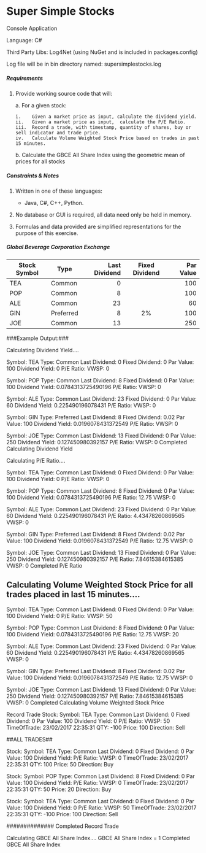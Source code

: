 
# Super Simple Stocks

Console Application

Language: C#

Third Party Libs: Log4Net (using NuGet and is included in packages.config)

Log file will be in bin directory named: supersimplestocks.log

##### Requirements

1.	Provide working source code that will:

    a.	For a given stock:
    
        i.    Given a market price as input, calculate the dividend yield.
        ii.   Given a market price as input,  calculate the P/E Ratio.
        iii.  Record a trade, with timestamp, quantity of shares, buy or sell indicator and trade price.
        iv.   Calculate Volume Weighted Stock Price based on trades in past 15 minutes.

    b.	Calculate the GBCE All Share Index using the geometric mean of prices for all stocks

##### Constraints & Notes

1.	Written in one of these languages:
    
    * Java, C#, C++, Python.
    
2.	No database or GUI is required, all data need only be held in memory.

3.	Formulas and data provided are simplified representations for the purpose of this exercise.

##### Global Beverage Corporation Exchange

Stock Symbol  | Type | Last Dividend | Fixed Dividend | Par Value
------------- | ---- | ------------: | :------------: | --------: 
TEA           | Common    | 0  |    | 100
POP           | Common    | 8  |    | 100
ALE           | Common    | 23 |    | 60
GIN           | Preferred | 8  | 2% | 100
JOE           | Common    | 13 |    | 250



###Example Output:###

Calculating Dividend Yield....

Symbol: TEA
Type: Common
Last Dividend: 0
Fixed Dividend: 0
Par Value: 100
Dividend Yield: 0
P/E Ratio:
VWSP: 0

Symbol: POP
Type: Common
Last Dividend: 8
Fixed Dividend: 0
Par Value: 100
Dividend Yield: 0.0784313725490196
P/E Ratio:
VWSP: 0

Symbol: ALE
Type: Common
Last Dividend: 23
Fixed Dividend: 0
Par Value: 60
Dividend Yield: 0.225490196078431
P/E Ratio:
VWSP: 0

Symbol: GIN
Type: Preferred
Last Dividend: 8
Fixed Dividend: 0.02
Par Value: 100
Dividend Yield: 0.0196078431372549
P/E Ratio:
VWSP: 0

Symbol: JOE
Type: Common
Last Dividend: 13
Fixed Dividend: 0
Par Value: 250
Dividend Yield: 0.127450980392157
P/E Ratio:
VWSP: 0
Completed Calculating Dividend Yield


Calculating P/E Ratio....

Symbol: TEA
Type: Common
Last Dividend: 0
Fixed Dividend: 0
Par Value: 100
Dividend Yield: 0
P/E Ratio:
VWSP: 0

Symbol: POP
Type: Common
Last Dividend: 8
Fixed Dividend: 0
Par Value: 100
Dividend Yield: 0.0784313725490196
P/E Ratio: 12.75
VWSP: 0

Symbol: ALE
Type: Common
Last Dividend: 23
Fixed Dividend: 0
Par Value: 60
Dividend Yield: 0.225490196078431
P/E Ratio: 4.43478260869565
VWSP: 0

Symbol: GIN
Type: Preferred
Last Dividend: 8
Fixed Dividend: 0.02
Par Value: 100
Dividend Yield: 0.0196078431372549
P/E Ratio: 12.75
VWSP: 0

Symbol: JOE
Type: Common
Last Dividend: 13
Fixed Dividend: 0
Par Value: 250
Dividend Yield: 0.127450980392157
P/E Ratio: 7.84615384615385
VWSP: 0
Completed P/E Ratio


Calculating Volume Weighted Stock Price for all trades placed in last 15 minutes....
------
Symbol: TEA
Type: Common
Last Dividend: 0
Fixed Dividend: 0
Par Value: 100
Dividend Yield: 0
P/E Ratio:
VWSP: 50

Symbol: POP
Type: Common
Last Dividend: 8
Fixed Dividend: 0
Par Value: 100
Dividend Yield: 0.0784313725490196
P/E Ratio: 12.75
VWSP: 20

Symbol: ALE
Type: Common
Last Dividend: 23
Fixed Dividend: 0
Par Value: 60
Dividend Yield: 0.225490196078431
P/E Ratio: 4.43478260869565
VWSP: 0

Symbol: GIN
Type: Preferred
Last Dividend: 8
Fixed Dividend: 0.02
Par Value: 100
Dividend Yield: 0.0196078431372549
P/E Ratio: 12.75
VWSP: 0

Symbol: JOE
Type: Common
Last Dividend: 13
Fixed Dividend: 0
Par Value: 250
Dividend Yield: 0.127450980392157
P/E Ratio: 7.84615384615385
VWSP: 0
Completed Calculating Volume Weighted Stock Price


Record Trade
Stock:
Symbol: TEA
Type: Common
Last Dividend: 0
Fixed Dividend: 0
Par Value: 100
Dividend Yield: 0
P/E Ratio:
VWSP: 50
TimeOfTrade: 23/02/2017 22:35:31
QTY: -100
Price: 100
Direction: Sell

##ALL TRADES##

Stock:
Symbol: TEA
Type: Common
Last Dividend: 0
Fixed Dividend: 0
Par Value: 100
Dividend Yield:
P/E Ratio:
VWSP: 0
TimeOfTrade: 23/02/2017 22:35:31
QTY: 100
Price: 50
Direction: Buy


Stock:
Symbol: POP
Type: Common
Last Dividend: 8
Fixed Dividend: 0
Par Value: 100
Dividend Yield:
P/E Ratio:
VWSP: 0
TimeOfTrade: 23/02/2017 22:35:31
QTY: 50
Price: 20
Direction: Buy


Stock:
Symbol: TEA
Type: Common
Last Dividend: 0
Fixed Dividend: 0
Par Value: 100
Dividend Yield: 0
P/E Ratio:
VWSP: 50
TimeOfTrade: 23/02/2017 22:35:31
QTY: -100
Price: 100
Direction: Sell

##############
Completed Record Trade


Calculating GBCE All Share Index....
GBCE All Share Index = 1
Completed GBCE All Share Index


